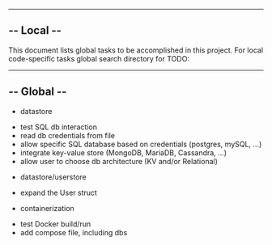 
-----------
-- Local --
-----------
This document lists global tasks to be accomplished in this project. For local code-specific tasks global search directory for TODO:

------------
-- Global --
------------
* datastore
- test SQL db interaction
- read db credentials from file
- allow specific SQL database based on credentials (postgres, mySQL, ...)
- integrate key-value store (MongoDB, MariaDB, Cassandra, ...)
- allow user to choose db architecture (KV and/or Relational)

* datastore/userstore
- expand the User struct

* containerization
- test Docker build/run
- add compose file, including dbs

